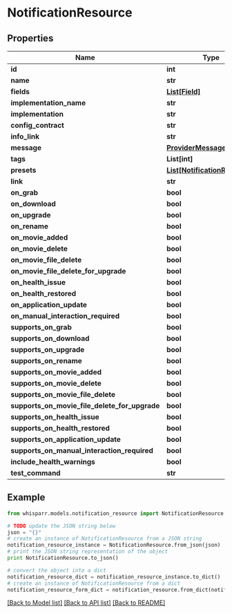 # NotificationResource


## Properties
Name | Type | Description | Notes
------------ | ------------- | ------------- | -------------
**id** | **int** |  | [optional] 
**name** | **str** |  | [optional] 
**fields** | [**List[Field]**](Field.md) |  | [optional] 
**implementation_name** | **str** |  | [optional] 
**implementation** | **str** |  | [optional] 
**config_contract** | **str** |  | [optional] 
**info_link** | **str** |  | [optional] 
**message** | [**ProviderMessage**](ProviderMessage.md) |  | [optional] 
**tags** | **List[int]** |  | [optional] 
**presets** | [**List[NotificationResource]**](NotificationResource.md) |  | [optional] 
**link** | **str** |  | [optional] 
**on_grab** | **bool** |  | [optional] 
**on_download** | **bool** |  | [optional] 
**on_upgrade** | **bool** |  | [optional] 
**on_rename** | **bool** |  | [optional] 
**on_movie_added** | **bool** |  | [optional] 
**on_movie_delete** | **bool** |  | [optional] 
**on_movie_file_delete** | **bool** |  | [optional] 
**on_movie_file_delete_for_upgrade** | **bool** |  | [optional] 
**on_health_issue** | **bool** |  | [optional] 
**on_health_restored** | **bool** |  | [optional] 
**on_application_update** | **bool** |  | [optional] 
**on_manual_interaction_required** | **bool** |  | [optional] 
**supports_on_grab** | **bool** |  | [optional] 
**supports_on_download** | **bool** |  | [optional] 
**supports_on_upgrade** | **bool** |  | [optional] 
**supports_on_rename** | **bool** |  | [optional] 
**supports_on_movie_added** | **bool** |  | [optional] 
**supports_on_movie_delete** | **bool** |  | [optional] 
**supports_on_movie_file_delete** | **bool** |  | [optional] 
**supports_on_movie_file_delete_for_upgrade** | **bool** |  | [optional] 
**supports_on_health_issue** | **bool** |  | [optional] 
**supports_on_health_restored** | **bool** |  | [optional] 
**supports_on_application_update** | **bool** |  | [optional] 
**supports_on_manual_interaction_required** | **bool** |  | [optional] 
**include_health_warnings** | **bool** |  | [optional] 
**test_command** | **str** |  | [optional] 

## Example

```python
from whisparr.models.notification_resource import NotificationResource

# TODO update the JSON string below
json = "{}"
# create an instance of NotificationResource from a JSON string
notification_resource_instance = NotificationResource.from_json(json)
# print the JSON string representation of the object
print NotificationResource.to_json()

# convert the object into a dict
notification_resource_dict = notification_resource_instance.to_dict()
# create an instance of NotificationResource from a dict
notification_resource_form_dict = notification_resource.from_dict(notification_resource_dict)
```
[[Back to Model list]](../README.md#documentation-for-models) [[Back to API list]](../README.md#documentation-for-api-endpoints) [[Back to README]](../README.md)


